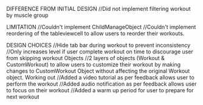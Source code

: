 DIFFERENCE FROM INITIAL DESIGN
//Did not implement filtering workout by muscle group

LIMITATION
//Couldn't implement ChildManageObject
//Couldn't implement reordering of the tableviewcell to allow users to reorder their workouts. 

DESIGN CHOICES
//Hide tab bar during workout to prevent inconsistency
//Only increases level if user complete workout on time to discourage user from skipping workout
Objects
//2 layers of objects (Workout & CustomWorkout) to allow users to customize their workout by making changes to CustomWorkout Object without affecting the original Workout object.
Working out
//Added a video tutorial as per feedback allows user to perform the workout
//Added audio notification as per feedback allows user to focus on their workout
//Added a warm up period for user to prepare for next workout




